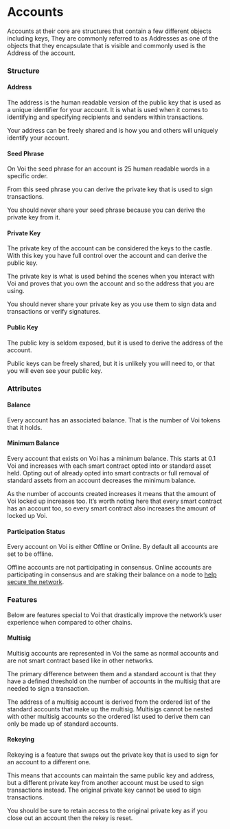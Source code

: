 # Accounts

Accounts at their core are structures that contain a few different objects including keys, They are commonly referred to as Addresses as one of the objects that they encapsulate that is visible and commonly used is the Address of the account.


### Structure


#### Address

The address is the human readable version of the public key that is used as a unique identifier for your account. It is what is used when it comes to identifying and specifying recipients and senders within transactions.

Your address can be freely shared and is how you and others will uniquely identify your account.


#### Seed Phrase

On Voi the seed phrase for an account is 25 human readable words in a specific order.

From this seed phrase you can derive the private key that is used to sign transactions.

You should never share your seed phrase because you can derive the private key from it.


#### Private Key

The private key of the account can be considered the keys to the castle. With this key you have full control over the account and can derive the public key.

The private key is what is used behind the scenes when you interact with Voi and proves that you own the account and so the address that you are using.

You should never share your private key as you use them to sign data and transactions or verify signatures.


#### Public Key

The public key is seldom exposed, but it is used to derive the address of the account.

Public keys can be freely shared, but it is unlikely you will need to, or that you will even see your public key.


### Attributes


#### Balance

Every account has an associated balance. That is the number of Voi tokens that it holds.


#### Minimum Balance

Every account that exists on Voi has a minimum balance. This starts at 0.1 Voi and increases with each smart contract opted into or standard asset held. Opting out of already opted into smart contracts or full removal of standard assets from an account decreases the minimum balance.

As the number of accounts created increases it means that the amount of Voi locked up increases too. It’s worth noting here that every smart contract has an account too, so every smart contract also increases the amount of locked up Voi.


#### Participation Status

Every account on Voi is either Offline or Online. By default all accounts are set to be offline.

Offline accounts are not participating in consensus. Online accounts are participating in consensus and are staking their balance on a node to
[help secure the network](node-runners/overview.md).


### Features

Below are features special to Voi that drastically improve the network’s user experience when compared to other chains.


#### Multisig

Multisig accounts are represented in Voi the same as normal accounts and are not smart contract based like in other networks.

The primary difference between them and a standard account is that they have a defined threshold on the number of accounts in the multisig that are needed to sign a transaction.

The address of a multisig account is derived from the ordered list of the standard accounts that make up the multisig. Multisigs cannot be nested with other multisig accounts so the ordered list used to derive them can only be made up of standard accounts.


#### Rekeying

Rekeying is a feature that swaps out the private key that is used to sign for an account to a different one.

This means that accounts can maintain the same public key and address, but a different private key from another account must be used to sign transactions instead. The original private key cannot be used to sign transactions.

You should be sure to retain access to the original private key as if you close out an account then the rekey is reset.
